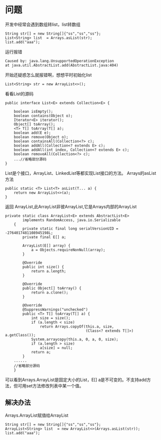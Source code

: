 # 问题
开发中经常会遇到数组转list，list转数组
```
String str[] = new String[]{"ss","ss","ss"};
List<String> list  = Arrays.asList(str);
list.add("aaa");
```
运行报错
```
Caused by: java.lang.UnsupportedOperationException
at java.util.AbstractList.add(AbstractList.java:404)
```
开始还疑惑怎么就报错啊，想想平时初始化list
```
List<String> str = new ArrayList<>();
```
看看List的源码
```
public interface List<E> extends Collection<E> {

    boolean isEmpty();
    boolean contains(Object o);
    Iterator<E> iterator();
    Object[] toArray();
    <T> T[] toArray(T[] a);
    boolean add(E e);
    boolean remove(Object o);
    boolean containsAll(Collection<?> c);
    boolean addAll(Collection<? extends E> c);   
    boolean addAll(int index, Collection<? extends E> c);
    boolean removeAll(Collection<?> c);
    ...//省略部分源码
}
```

List是个接口，ArrayList、LinkedList等都实现List接口的方法。
Arrays的asList方法
```
public static <T> List<T> asList(T... a) {
    return new ArrayList<>(a);
}
```

返回 ArrayList,此ArrayList非彼ArrayList,它是Arrays内部的ArrayList
```
private static class ArrayList<E> extends AbstractList<E>
        implements RandomAccess, java.io.Serializable
    {
        private static final long serialVersionUID = -2764017481108945198L;
        private final E[] a;

        ArrayList(E[] array) {
            a = Objects.requireNonNull(array);
        }

        @Override
        public int size() {
            return a.length;
        }

        @Override
        public Object[] toArray() {
            return a.clone();
        }

        @Override
        @SuppressWarnings("unchecked")
        public <T> T[] toArray(T[] a) {
            int size = size();
            if (a.length < size)
                return Arrays.copyOf(this.a, size,
                                     (Class<? extends T[]>) a.getClass());
            System.arraycopy(this.a, 0, a, 0, size);
            if (a.length > size)
                a[size] = null;
            return a;
        }
    ......
    //省略部分源码
    }
```  

可以看到Arrays.ArrayList是固定大小的List，E[] a是不可变的。不支持add方法，但可用set方法修改列表中某一个值。

## 解决办法

Arrays.ArrayList赋值给ArrayList
```
String str[] = new String[]{"ss","ss","ss"};
ArrayList<String> list  = new ArrayList<>(Arrays.asList(str));
list.add("aaa");
```